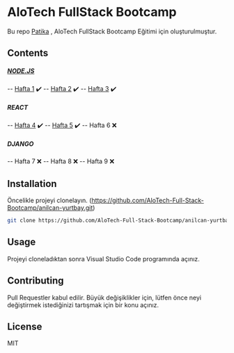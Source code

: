 # AloTech FullStack Bootcamp

Bu repo [Patika](https://www.patika.dev) , AloTech FullStack Bootcamp Eğitimi için oluşturulmuştur.

## Contents

##### [NODE.JS](https://github.com/AloTech-Full-Stack-Bootcamp/anilcan-yurtbay/tree/main/nodejs)
-- [Hafta 1](https://github.com/AloTech-Full-Stack-Bootcamp/anilcan-yurtbay/tree/main/nodejs/week1) ✔️️ 
-- [Hafta 2](https://github.com/AloTech-Full-Stack-Bootcamp/anilcan-yurtbay/tree/main/nodejs/week2) ✔️️ 
-- [Hafta 3](https://github.com/AloTech-Full-Stack-Bootcamp/anilcan-yurtbay/tree/main/nodejs/week3) ✔️️ 
##### REACT
-- [Hafta 4](https://github.com/AloTech-Full-Stack-Bootcamp/anilcan-yurtbay/tree/main/nodejs/week4) ✔️️ 
-- [Hafta 5](https://github.com/AloTech-Full-Stack-Bootcamp/anilcan-yurtbay/tree/main/nodejs/week5) ✔️️
-- Hafta 6 ❌
##### DJANGO
-- Hafta 7 ❌
-- Hafta 8 ❌
-- Hafta 9 ❌

## Installation
Öncelikle projeyi clonelayın. (https://github.com/AloTech-Full-Stack-Bootcamp/anilcan-yurtbay.git)
```sh
git clone https://github.com/AloTech-Full-Stack-Bootcamp/anilcan-yurtbay.git
```

## Usage
Projeyi cloneladıktan sonra Visual Studio Code programında açınız.


## Contributing
Pull Requestler kabul edilir. Büyük değişiklikler için, lütfen önce neyi değiştirmek istediğinizi tartışmak için bir konu açınız.

## License
MIT
